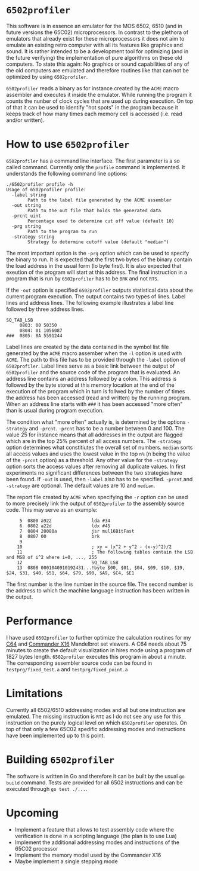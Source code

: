 # `6502profiler`

This software is in essence an emulator for the MOS 6502, 6510 (and in future versions the 65C02) microprocessors. In contrast to the plethora of 
emulators that already exist for these microprocessors it does not aim to emulate an existing retro computer with all its features like graphics 
and sound. It is rather intended to be a development tool for optimizing (and in the future verifying) the implementation of pure algorithms on these
old computers. To state this again: No graphics or sound capabilities of any of the old computers are emulated and therefore routines like that can 
not be optimized by using `6502profiler`.

`6502profiler` reads a binary as for instance created by the `ACME` macro assembler and executes it inside the emulator. While running the program
it counts the nunber of clock cycles that are used up during execution. On top of that it can be used to identify "hot spots" in the program because
it keeps track of how many times each memory cell is accessed (i.e. read and/or written).

# How to use `6502profiler`

`6502profiler` has a command line interface. The first parameter is a so called command. Currently only the `profile` command is implemented.
It understands the following command line options:

```
./6502profiler profile -h
Usage of 6502profiler profile:
  -label string
    	Path to the label file generated by the ACME assembler
  -out string
    	Path to the out file that holds the generated data
  -prcnt uint
    	Percentage used to determine cut off value (default 10)
  -prg string
    	Path to the program to run
  -strategy string
    	Strategy to determine cutoff value (default "median")
```

The most important option is the `-prg` option which can be used to specify the binary to run. It is expected that the first two bytes
of the binary contain the load address in the usual form (lo byte first). It is also expected that exeution of the program will start at
this address. The final instruction in a program that is run by `6502profiler` has to be `BRK` and not `RTS`.

If the `-out` option is specified `6502profiler` outputs statistical data about the current program execution. The output contains two
types of lines. Label lines and address lines. The following example illustrates a label line followed by three address lines.

```
SQ_TAB_LSB
     0803: 00 50350
     0804: 01 1056087
###  0805: 8A 5591244
``` 

Label lines are created by the data contained in the symbol list file generated by the `ACME` macro assember when the `-l` option is
used with `ACME`. The path to this file has to be provided through the `-label` option of `6502profiler`. Label lines serve as a basic
link between the output of `6502profiler` and the source code of the program that is evaluated. An address line contains an address 
followed by a colon. This address is followed by the byte stored at this memory location at the end of the execution of the program which in 
turn is follwed by the number of times the address has been accessed (read and written) by the running program. When an address line 
starts with `###` it has been accessed "more often" than is usual during program execution. 

The condition what "more often" actually is, is determined by the options `-strategy` and `-prcnt`. `-prcnt` has to be a number between
0 and 100. The value 25 for instance means that all addresses in the output are flagged which are in the top 25% percent of all access
numbers. The `-strategy` option determines what constitiutes the overall set of numbers. `median` sorts all access values and uses
the lowest value in the top `n%` (n being the value of the `-prcnt` option) as a threshold. Any other value for the `-strategy` option
sorts the access values after removing all duplicate values. In first experiments no significant differences between the two strategies
have been found. If `-out` is used, then `-label` also has to be specified. `-prcnt` and `-strategy` are optional. The default values 
are 10 and `median`.

The report file created by `ACME` when specifying the `-r` option can be used to more precisely link the output of `6502profiler`
to the assembly source code. This may serve as an example:

```
     5  0800 a922               lda #34
     6  0802 a22d               ldx #45
     7  0804 20080a             jsr mul16BitFast
     8  0807 00                 brk
     9                          
    10                          ; xy = (x^2 + y^2 - (x-y)^2)/2
    11                          ; The following tables contain the LSB and MSB of i^2 where i=0, ..., 255
    12                          SQ_TAB_LSB
    13  0808 0001040910192431...!byte $00, $01, $04, $09, $10, $19, $24, $31, $40, $51, $64, $79, $90, $A9, $C4, $E1
```

The first number is the line number in the source file. The second number is the address to which the machine language
instruction has been written in the output.

# Performance

I have used `6502profiler` to further optimize the calculation routines for my [C64](https://github.com/rmsk2/c64_mandelbrot) 
and [Commander X16](https://github.com/rmsk2/X16_mandelbrot) Mandelbrot set viewers. A C64 needs about 75 minutes to create 
the default visualization in hires mode using a program of 1827 bytes length. `6502profiler` executes this program in about
a minute. The corresponding assembler source code can be found in `testprg/fixed_test.a` and `testprg/fixed_point.a`

# Limitations

Currently all 6502/6510 addressing modes and all but one instruction are emulated. The missing instruction is `RTI` as I do not
see any use for this instruction on the purely logical level on which `6502profiler` operates. On top of that only a few
65C02 spedific addressing modes and instructions have been implemented up to this point. 

# Building `6502profiler`

The software is written in Go and therefore it can be built by the usual `go build` command. Tests are provided for all
6502 instructions and can be executed through `go test ./...`.

# Upcoming

- Implement a feature that allows to test assembly code where the verification is done in a scripting language (the plan is to use Lua)
- Implement the additional addressing modes and instructions of the 65C02 processor
- Implement the memory model used by the Commander X16
- Maybe implement a single stepping mode
